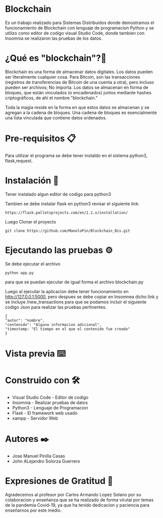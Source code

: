 # Blockchain
Es un trabajo realizado para Sistemas Distribuidos donde demostramos el funcionamiento de Blockchain con lenguaje de programacion Python 
y se utilizo como editor de codigo visual Studio Code, donde tambien con Insomnia se realizaron las pruebas de los datos.

# ¿Qué es "blockchain"?🚀
Blockchain es una forma de almacenar datos digitales. Los datos pueden ser literalmente cualquier cosa. Para Bitcoin, son las transacciones 
(registros de transferencias de Bitcoin de una cuenta a otra), pero incluso pueden ser archivos; No importa. Los datos se almacenan en forma 
de bloques, que están vinculados (o encadenados) juntos mediante hashes criptográficos, de ahí el nombre "blockchain."

Toda la magia reside en la forma en que estos datos se almacenan y se agregan a la cadena de bloques. Una cadena de bloques es esencialmente 
una lista vinculada que contiene datos ordenados.

# Pre-requisitos 📋
Para utilizar el programa se debe tener instaldo en el sistema python3, flask,request.
# Instalación 🔧
Tener instalado algun editor de codigo para python3

Tambien se debe instalar flask en python3 revisar el siguiente link:

	https://flask.palletsprojects.com/en/1.1.x/installation/
    
Luego Clonar el proyecto

	git clone https://github.com/ManoloPin/Blockchain_Dis.git

# Ejecutando las pruebas ⚙️

Se debe ejecutar el archivo 	

	python app.py 

para que se puedan ejecutar de igual forma el archivo blockchain.py

Luego al ejecutar la aplicacion debe tener funcionamiento en http://127.0.0.1:5000, pero despues se debe copiar en Insomnea dicho link 
y se incluye /new_transactions para que se podamos incluir el siguiente codigo Json para realizar las pruebas pertinentes.

    {
    "autor": "nombre",
    "contenido": "Alguna informacion adicional",
    "timestamp: "El tiempo en el que el contenido fue creado"
    }

# Vista previa ⌨️

# Construido con 🛠️

- Visual Studio Code - Editor de codigo
- Insomnia - Realizar pruebas de datos
- Python3 - Lenguaje de Programacion
- Flask - El framework web usado
- xampp - Servidor Web


# Autores ✒️

- Jose Manuel Pinilla Casas
- John ALejandro Solorza Guerrero

# Expresiones de Gratitud 🎁
Agradecemos al profesor por Carlos Armando Lopez Solano por su colaboracion y enseñanza que se ha realizado de forma virutal por temas de la pandemia Covid-19, ya que ha tenido dedicacion y paciencia para enseñarnos por este medio.
